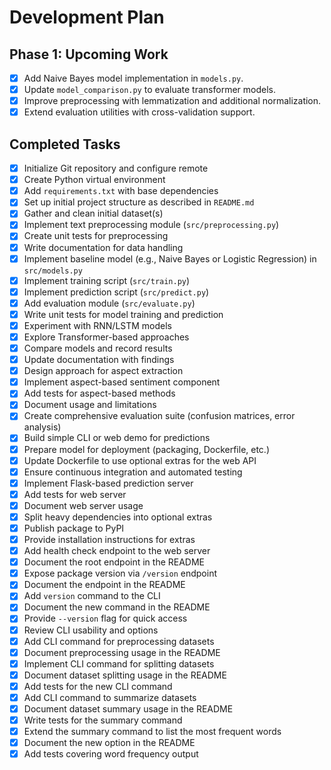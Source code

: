 # Development Plan

## Phase 1: Upcoming Work
- [x] Add Naive Bayes model implementation in `models.py`.
- [x] Update `model_comparison.py` to evaluate transformer models.
- [x] Improve preprocessing with lemmatization and additional normalization.
- [x] Extend evaluation utilities with cross-validation support.

## Completed Tasks
- [x] Initialize Git repository and configure remote
- [x] Create Python virtual environment
- [x] Add `requirements.txt` with base dependencies
- [x] Set up initial project structure as described in `README.md`
- [x] Gather and clean initial dataset(s)
- [x] Implement text preprocessing module (`src/preprocessing.py`)
- [x] Create unit tests for preprocessing
- [x] Write documentation for data handling
- [x] Implement baseline model (e.g., Naive Bayes or Logistic Regression) in `src/models.py`
- [x] Implement training script (`src/train.py`)
- [x] Implement prediction script (`src/predict.py`)
- [x] Add evaluation module (`src/evaluate.py`)
- [x] Write unit tests for model training and prediction
- [x] Experiment with RNN/LSTM models
- [x] Explore Transformer-based approaches
- [x] Compare models and record results
- [x] Update documentation with findings
- [x] Design approach for aspect extraction
- [x] Implement aspect-based sentiment component
- [x] Add tests for aspect-based methods
- [x] Document usage and limitations
- [x] Create comprehensive evaluation suite (confusion matrices, error analysis)
- [x] Build simple CLI or web demo for predictions
- [x] Prepare model for deployment (packaging, Dockerfile, etc.)
- [x] Update Dockerfile to use optional extras for the web API
- [x] Ensure continuous integration and automated testing
- [x] Implement Flask-based prediction server
- [x] Add tests for web server
- [x] Document web server usage
- [x] Split heavy dependencies into optional extras
- [x] Publish package to PyPI
- [x] Provide installation instructions for extras
- [x] Add health check endpoint to the web server
- [x] Document the root endpoint in the README
- [x] Expose package version via `/version` endpoint
- [x] Document the endpoint in the README
- [x] Add `version` command to the CLI
- [x] Document the new command in the README
- [x] Provide `--version` flag for quick access
- [x] Review CLI usability and options
- [x] Add CLI command for preprocessing datasets
- [x] Document preprocessing usage in the README
- [x] Implement CLI command for splitting datasets
- [x] Document dataset splitting usage in the README
- [x] Add tests for the new CLI command
- [x] Add CLI command to summarize datasets
- [x] Document dataset summary usage in the README
- [x] Write tests for the summary command
 - [x] Extend the summary command to list the most frequent words
 - [x] Document the new option in the README
 - [x] Add tests covering word frequency output
